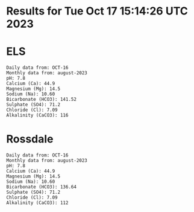 # Results for Tue Oct 17 15:14:26 UTC 2023
# ELS
```
Daily data from: OCT-16
Monthly data from: august-2023
pH: 7.8
Calcium (Ca): 44.9
Magnesium (Mg): 14.5
Sodium (Na): 10.60
Bicarbonate (HCO3): 141.52
Sulphate (SO4): 71.2
Chloride (Cl): 7.09
Alkalinity (CaCO3): 116
```
# Rossdale
```
Daily data from: OCT-16
Monthly data from: august-2023
pH: 7.8
Calcium (Ca): 44.9
Magnesium (Mg): 14.5
Sodium (Na): 10.60
Bicarbonate (HCO3): 136.64
Sulphate (SO4): 71.2
Chloride (Cl): 7.09
Alkalinity (CaCO3): 112
```
